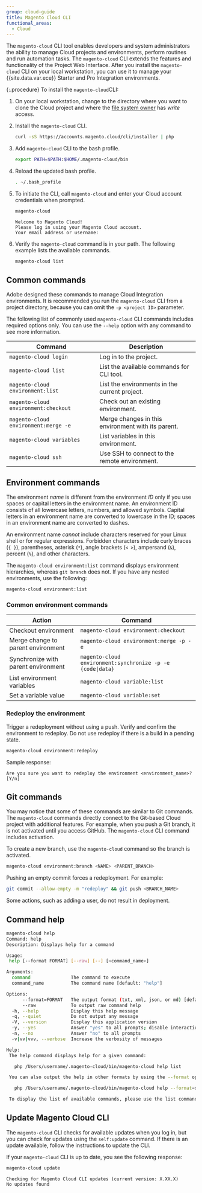 ```yaml
---
group: cloud-guide
title: Magento Cloud CLI
functional_areas:
  - Cloud
---
```

The `magento-cloud` CLI tool enables developers and system administrators the ability to manage Cloud projects and environments, perform routines and run automation tasks. The `magento-cloud` CLI extends the features and functionality of the Project Web Interface. After you install the `magento-cloud` CLI on your local workstation, you can use it to manage your {{site.data.var.ece}} Starter and Pro Integration environments.

{:.procedure}
To install the ```magento-cloud```CLI:

1. On your local workstation, change to the directory where you want to clone the Cloud project and where the [file system owner](https://glossary.magento.com/magento-file-system-owner) has _write_ access.

1. Install the `magento-cloud` CLI.

   ```bash
   curl -sS https://accounts.magento.cloud/cli/installer | php
   ```

1. Add `magento-cloud` CLI to the bash profile.

   ```bash
   export PATH=$PATH:$HOME/.magento-cloud/bin
   ```

1. Reload the updated bash profile.

   ```bash
   . ~/.bash_profile
   ```

1. To initiate the CLI, call `magento-cloud` and enter your Cloud account credentials when prompted.

   ```bash
   magento-cloud
   ```

   ```terminal
   Welcome to Magento Cloud!
   Please log in using your Magento Cloud account.
   Your email address or username:
   ```

1. Verify the `magento-cloud` command is in your path. The following example lists the available commands.

   ```bash
   magento-cloud list
   ```

## Common commands

Adobe  designed these commands to manage Cloud Integration environments. It is recommended you run the `magento-cloud` CLI from a project directory, because you can omit the `-p <project ID>` parameter.

The following list of commonly used `magento-cloud` CLI commands includes required options only. You can use the `--help` option with any command to see more information.

| Command                                               | Description                                        |
| ------------------------------------------------------- | ---------------------------------------------------- |
| `magento-cloud login`                                 | Log in to the project.                             |
| `magento-cloud list`                                  | List the available commands for CLI tool.          |
| `magento-cloud environment:list`                 | List the environments in the current project.      |
| `magento-cloud environment:checkout` | Check out an existing environment.                 |
| `magento-cloud environment:merge -e` | Merge changes in this environment with its parent. |
| `magento-cloud variables`                             | List variables in this environment.                |
| `magento-cloud ssh`                                   | Use SSH to connect to the remote environment.      |

## Environment commands

The environment _name_ is different from the environment _ID_ only if you use spaces or capital letters in the environment name. An environment ID consists of all lowercase letters, numbers, and allowed symbols. Capital letters in an environment name are converted to lowercase in the ID; spaces in an environment name are converted to dashes.

An environment name _cannot_ include characters reserved for your Linux shell or for regular expressions. Forbidden characters include curly braces (`{ }`), parentheses, asterisk (`*`), angle brackets (`< >`), ampersand (`&`), percent (`%`), and other characters.

The `magento-cloud environment:list` command displays environment hierarchies, whereas `git branch` does not. If you have any nested environments, use the following:

```bash
magento-cloud environment:list
```

### Common environment commands

| Action                              | Command                                                               |
| ------------------------------------- | ----------------------------------------------------------------------- |
| Checkout environment                | `magento-cloud environment:checkout`                 |
| Merge change to parent environment  | `magento-cloud environment:merge -p -e` |
| Synchronize with parent environment | `magento-cloud environment:synchronize -p -e {code\|data}` |
| List environment variables          | `magento-cloud variable:list`                                         |
| Set a variable value                | `magento-cloud variable:set`         |

### Redeploy the environment

Trigger a redeployment without using a push. Verify and confirm the environment to redeploy. Do not use redeploy if there is a build in a pending state.

```bash
magento-cloud environment:redeploy
```

Sample response:

```terminal
Are you sure you want to redeploy the environment <environment_name>? [Y/n]
```

## Git commands

You may notice that some of these commands are similar to Git commands. The `magento-cloud` commands directly connect to the Git-based Cloud project with additional features. For example, when you push a Git branch, it is not activated until you access GitHub. The `magento-cloud` CLI command includes activation.

To create a new branch, use the `magento-cloud` command so the branch is activated.

```bash
magento-cloud environment:branch <NAME> <PARENT_BRANCH>
```

Pushing an empty commit forces a redeployment. For example:

```bash
git commit --allow-empty -m "redeploy" && git push <BRANCH_NAME>
```

Some actions, such as adding a user, do not result in deployment.

## Command help

```bash
magento-cloud help
Command: help
Description: Displays help for a command

Usage:
 help [--format FORMAT] [--raw] [--] [<command_name>]

Arguments:
  command               The command to execute
  command_name          The command name [default: "help"]

Options:
      --format=FORMAT   The output format (txt, xml, json, or md) [default: "txt"]
      --raw             To output raw command help
  -h, --help            Display this help message
  -q, --quiet           Do not output any message
  -V, --version         Display this application version
  -y, --yes             Answer "yes" to all prompts; disable interaction
  -n, --no              Answer "no" to all prompts
  -v|vv|vvv, --verbose  Increase the verbosity of messages

Help:
 The help command displays help for a given command:

   php /Users/username/.magento-cloud/bin/magento-cloud help list

 You can also output the help in other formats by using the --format option:

   php /Users/username/.magento-cloud/bin/magento-cloud help --format=xml list

 To display the list of available commands, please use the list command.
```

## Update Magento Cloud CLI

The `magento-cloud` CLI checks for available updates when you log in, but you can check for updates using the `self:update` command. If there is an update available, follow the instructions to update the CLI.

If your `magento-cloud` CLI is up to date, you see the following response:

```bash
magento-cloud update
```

```terminal
Checking for Magento Cloud CLI updates (current version: X.XX.X)
No updates found
```
